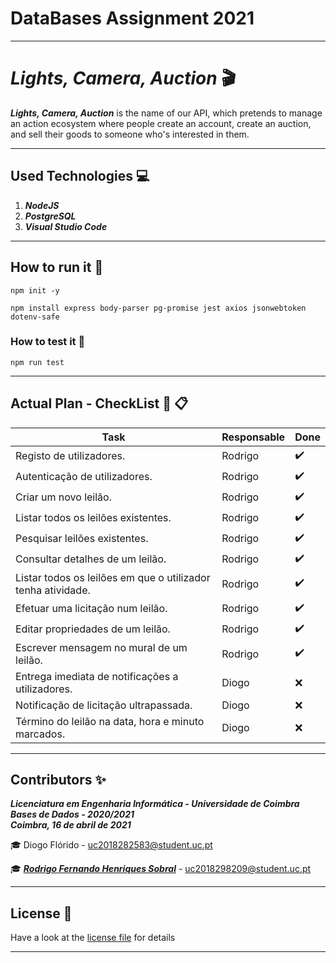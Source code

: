 # DataBases Assignment 2021
___

# *Lights, Camera, Auction* :clapper:

***Lights, Camera, Auction*** is the name of our API, which pretends to manage an action ecosystem where people create an account, create an auction, and sell their goods to someone who's interested in them.

___

## Used Technologies :computer:

1. ***NodeJS***
2. ***PostgreSQL*** 
3. ***Visual Studio Code***

___

## How to run it :running:

`npm init -y`

`npm install express body-parser pg-promise jest axios jsonwebtoken dotenv-safe`

### How to test it :vertical_traffic_light:

`npm run test`

___

## Actual Plan - CheckList :brain: :clipboard:

Task | Responsable | Done
-- | -- | --
Registo de utilizadores. | Rodrigo | :heavy_check_mark:
Autenticação de utilizadores. | Rodrigo | :heavy_check_mark:
Criar um novo leilão. | Rodrigo | :heavy_check_mark:
Listar todos os leilões existentes. | Rodrigo | :heavy_check_mark:
Pesquisar leilões existentes. | Rodrigo | :heavy_check_mark:
Consultar detalhes de um leilão. | Rodrigo | :heavy_check_mark:
Listar todos os leilões em que o utilizador tenha atividade. | Rodrigo | :heavy_check_mark:
Efetuar uma licitação num leilão. | Rodrigo | :heavy_check_mark:
Editar propriedades de um leilão. | Rodrigo | :heavy_check_mark:
Escrever mensagem no mural de um leilão. | Rodrigo | :heavy_check_mark:
Entrega imediata de notificações a utilizadores. | Diogo | :x:
Notificação de licitação ultrapassada. | Diogo | :x:
Término do leilão na data, hora e minuto marcados. | Diogo | :x:

___

## **Contributors** :sparkles:

<html><i><b> Licenciatura em Engenharia Informática - Universidade de Coimbra<br>
Bases de Dados - 2020/2021 <br>
Coimbra, 16 de abril de 2021
</b></i></html>

:mortar_board: Diogo Flórido - uc2018282583@student.uc.pt	

:mortar_board: ***[Rodrigo Fernando Henriques Sobral](https://github.com/RodrigoSobral2000)*** - uc2018298209@student.uc.pt

___

## License :link:
Have a look at the [license file](LICENSE) for details
___
